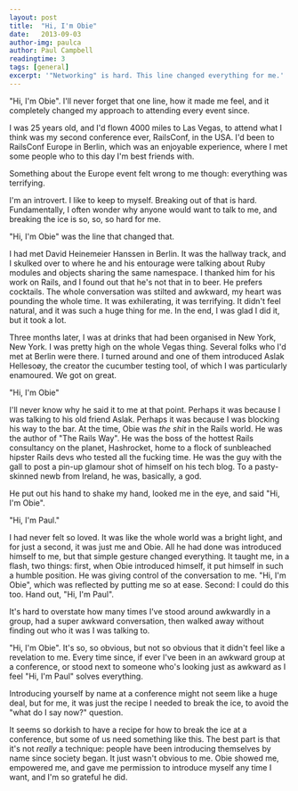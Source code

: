 ```yaml
---
layout: post
title:  "Hi, I'm Obie"
date:   2013-09-03
author-img: paulca
author: Paul Campbell
readingtime: 3
tags: [general]
excerpt: '"Networking" is hard. This line changed everything for me.'
---
```


"Hi, I'm Obie". I'll never forget that one line, how it made me feel, and it completely changed my approach to attending every event since.

I was 25 years old, and I'd flown 4000 miles to Las Vegas, to attend what I think was my second conference ever, RailsConf, in the USA. I'd been to RailsConf Europe in Berlin, which was an enjoyable experience, where I met some people who to this day I'm best friends with.

Something about the Europe event felt wrong to me though: everything was terrifying.

I'm an introvert. I like to keep to myself. Breaking out of that is hard. Fundamentally, I often wonder why anyone would want to talk to me, and breaking the ice is so, so, so hard for me.

"Hi, I'm Obie" was the line that changed that.

I had met David Heinemeier Hanssen in Berlin. It was the hallway track, and I skulked over to where he and his entourage were talking about Ruby modules and objects sharing the same namespace. I thanked him for his work on Rails, and I found out that he's not that in to beer. He prefers cocktails. The whole conversation was stilted and awkward, my heart was pounding the whole time. It was exhilerating, it was terrifying. It didn't feel natural, and it was such a huge thing for me. In the end, I was glad I did it, but it took a lot.

Three months later, I was at drinks that had been organised in New York, New York. I was pretty high on the whole Vegas thing. Several folks who I'd met at Berlin were there. I turned around and one of them introduced Aslak Hellesoøy, the creator the cucumber testing tool, of which I was particularly enamoured. We got on great.

"Hi, I'm Obie"

I'll never know why he said it to me at that point. Perhaps it was because I was talking to his old friend Aslak. Perhaps it was because I was blocking his way to the bar. At the time, Obie was _the shit_ in the Rails world. He was the author of "The Rails Way". He was the boss of the hottest Rails consultancy on the planet, Hashrocket, home to a flock of sunbleached hipster Rails devs who tested all the fucking time. He was the guy with the gall to post a pin-up glamour shot of himself on his tech blog. To a pasty-skinned newb from Ireland, he was, basically, a god.

He put out his hand to shake my hand, looked me in the eye, and said "Hi, I'm Obie".

"Hi, I'm Paul."

I had never felt so loved. It was like the whole world was a bright light, and for just a second, it was just me and Obie. All he had done was introduced himself to me, but that simple gesture changed everything. It taught me, in a flash, two things: first, when Obie introduced himself, it put himself in such a humble position. He was giving control of the conversation to me. "Hi, I'm Obie", which was reflected by putting me so at ease. Second: I could do this too. Hand out, "Hi, I'm Paul".

It's hard to overstate how many times I've stood around awkwardly in a group, had a super awkward conversation, then walked away without finding out who it was I was talking to.

"Hi, I'm Obie". It's so, so obvious, but not so obvious that it didn't feel like a revelation to me. Every time since, if ever I've been in an awkward group at a conference, or stood next to someone who's looking just as awkward as I feel "Hi, I'm Paul" solves everything.

Introducing yourself by name at a conference might not seem like a huge deal, but for me, it was just the recipe I needed to break the ice, to avoid the "what do I say now?" question.

It seems so dorkish to have a recipe for how to break the ice at a conference, but some of us need something like this. The best part is that it's not _really_ a technique: people have been introducing themselves by name since society began. It just wasn't obvious to me. Obie showed me, empowered me, and gave me permission to introduce myself any time I want, and I'm so grateful he did.

